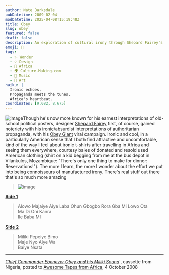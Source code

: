 ```yaml
---
author: Nate Barksdale
pubDatetime: 2009-02-04
modDatetime: 2025-04-08T15:19:48Z
title: Obey
slug: obey
featured: false
draft: false
description: An exploration of cultural irony through Shepard Fairey's work and a celebration of Nigerian music from Ebenezer Obey.
emoji: 🎨
tags:
  - ✨ Wonder
  - 💡 Design
  - 🦁 Africa
  - 🌍 Culture-Making.com
  - 🎵 Music
  - 🎨 Art
haiku: |
  Ironic echoes,  
  Propaganda meets the tunes,  
  Africa's heartbeat.
coordinates: [9.082, 8.675]
---
```


![image](http://culture-making.com/media/470_20906.jpg)Though he's now more known for his earnest interpretations of old-school political posters, designer [Shepard Fairey](http://en.wikipedia.org/wiki/Shepard_Fairey) first, of course, gained noteriety with his ironic/absurdist interpretations of authoritarian propaganda, with his [Obey Giant](http://en.wikipedia.org/wiki/Andr%C3%A9_the_Giant_Has_a_Posse) viral campaign. Ironic and cool, in a particularly American sense that I both find attractive and uncomfortable, kind of the way I feel about ironic t-shirts after travelling in Africa and seeing them everywhere, courtesy bales of donated and resold used American clothing (shirt on a kid begging from me at the bus depot in Vilankulos, Mozambique: "There's only one thing to make for dinner: Reservations!"). The more I learn, the more I wonder about the effort we put into being connoisseurs of manufactured irony. There's real stuff out there that's so much more amazing

> ![image](http://culture-making.com/media/obeymiliki.jpg)

**[Side 1](http://media.libsyn.com/media/awesometapesfromafrica/EbenezerObeyMiliki_Side1.mp3)**

> Alowo Majaiye
> Aiye Laba Ohun Gbogbo
> Rora
> Gba Mi Lowo Ota  
> Ma Di Oni Kanra  
> Ile Baba MI

**[Side 2](http://media.libsyn.com/media/awesometapesfromafrica/EbenezerObeyMiliki_Side2.mp3)**

> Miliki
> Pepeiye Bimo  
> Maje Nyo Aiye Wa  
> Baiye Nsata

---

_[Chief Commander Ebenezer Obey and his Miliki Sound](https://www.google.com/search?q=%22Chief%20Commander%20Ebenezer%20Obey%20and%20his%20Miliki%20Sound%22%20awesometapesfromafrica.blogspot.com)_ , cassette from Nigeria, posted to [Awesome Tapes from Africa](http://web.archive.org/web/20090725132924/http://awesometapesfromafrica.blogspot.com:80/2008/10/chief-commander-ebenezer-obey-and-his.html), 4 October 2008
